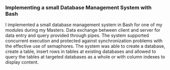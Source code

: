 ### Implementing a small Database Management System with Bash
I implemented a small database management system in Bash for one of my modules during my Masters. Data exchange between client and server for data entry and query provided through pipes. The system supported concurrent execution and protected against synchronization problems with the effective use of semaphores. The system was able to create a database, create a table, insert rows in tables at existing databases and allowed to query the tables at targeted databases as a whole or with column indexes to display content.
